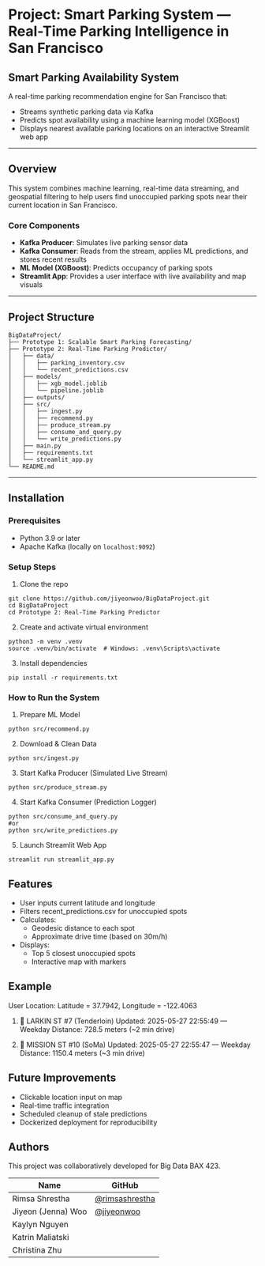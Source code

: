 # Project: Smart Parking System — Real-Time Parking Intelligence in San Francisco

## Smart Parking Availability System

A real-time parking recommendation engine for San Francisco that:
- Streams synthetic parking data via Kafka
- Predicts spot availability using a machine learning model (XGBoost)
- Displays nearest available parking locations on an interactive Streamlit web app

---

## Overview
This system combines machine learning, real-time data streaming, and geospatial filtering to help users find unoccupied parking spots near their current location in San Francisco.

### Core Components
- **Kafka Producer**: Simulates live parking sensor data
- **Kafka Consumer**: Reads from the stream, applies ML predictions, and stores recent results
- **ML Model (XGBoost)**: Predicts occupancy of parking spots
- **Streamlit App**: Provides a user interface with live availability and map visuals

---

##  Project Structure
```
BigDataProject/
├── Prototype 1: Scalable Smart Parking Forecasting/
├── Prototype 2: Real-Time Parking Predictor/
│   ├── data/
│   │   ├── parking_inventory.csv
│   │   └── recent_predictions.csv
│   ├── models/
│   │   ├── xgb_model.joblib
│   │   └── pipeline.joblib
│   ├── outputs/
│   ├── src/
│   │   ├── ingest.py
│   │   ├── recommend.py
│   │   ├── produce_stream.py
│   │   ├── consume_and_query.py
│   │   └── write_predictions.py
│   ├── main.py
│   ├── requirements.txt
│   └── streamlit_app.py
└── README.md
```

---

## Installation

### Prerequisites
- Python 3.9 or later
- Apache Kafka (locally on `localhost:9092`)

### Setup Steps

1. Clone the repo
```
git clone https://github.com/jiyeonwoo/BigDataProject.git
cd BigDataProject
cd Prototype 2: Real-Time Parking Predictor
```
2. Create and activate virtual environment
```
python3 -m venv .venv
source .venv/bin/activate  # Windows: .venv\Scripts\activate
```
3. Install dependencies
```
pip install -r requirements.txt
```

### How to Run the System

1. Prepare ML Model
```
python src/recommend.py
```
2. Download & Clean Data
```
python src/ingest.py
```
3. Start Kafka Producer (Simulated Live Stream)
```
python src/produce_stream.py
```
4. Start Kafka Consumer (Prediction Logger)
```
python src/consume_and_query.py
#or
python src/write_predictions.py
```
5. Launch Streamlit Web App
```
streamlit run streamlit_app.py
```
## Features
- User inputs current latitude and longitude
- Filters recent_predictions.csv for unoccupied spots
- Calculates:
  - Geodesic distance to each spot
  - Approximate drive time (based on 30m/h)
- Displays:
  - Top 5 closest unoccupied spots
  - Interactive map with markers

## Example
User Location: Latitude = 37.7942, Longitude = -122.4063
1. 📍 LARKIN ST #7 (Tenderloin)
      Updated: 2025-05-27 22:55:49 — Weekday
      Distance: 728.5 meters (~2 min drive)

2. 📍 MISSION ST #10 (SoMa)
      Updated: 2025-05-27 22:55:47 — Weekday
      Distance: 1150.4 meters (~3 min drive)

## Future Improvements 
- Clickable location input on map
- Real-time traffic integration
- Scheduled cleanup of stale predictions
- Dockerized deployment for reproducibility

## Authors
This project was collaboratively developed for Big Data BAX 423.

| Name             | GitHub                                   |
|------------------|------------------------------------------|
| Rimsa Shrestha   | [@rimsashrestha](https://github.com/rimsashrestha) |
| Jiyeon (Jenna) Woo       | [@jiyeonwoo](https://github.com/jiyeonwoo) |
| Kaylyn Nguyen    |                               |
| Katrin Maliatski    |                               |
| Christina Zhu   |                               |
